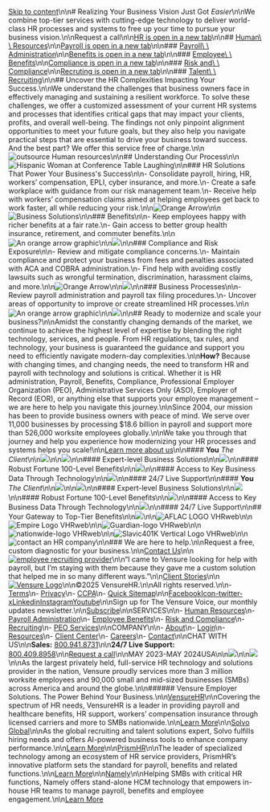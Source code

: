 [Skip to content](https://www.vensure.com/#content)\n\n# Realizing Your Business Vision Just Got _Easier_\n\nWe combine top-tier services with cutting-edge technology to deliver world-class HR processes and systems to free up your time to pursue your business vision.\n\nRequest a call\n\n[HR is open in a new tab](https://vensure.com/hr-services/overview/)\n\n## [Human\\ \\ Resources](https://vensure.com/hr-services/overview/)\n\n[Payroll is open in a new tab](https://vensure.com/payroll-administration/overview/)\n\n### [Payroll\\ \\ Administration](https://vensure.com/payroll-administration/overview/)\n\n[Benefits is open in a new tab](https://vensure.com/employee-benefits/overview/)\n\n### [Employee\\ \\ Benefits](https://vensure.com/employee-benefits/overview/)\n\n[Compliance is open in a new tab](https://vensure.com/risk-and-compliance/overview/)\n\n### [Risk and\\ \\ Compliance](https://vensure.com/risk-and-compliance/overview/)\n\n[Recruting is open in a new tab](https://vensure.com/recruiting-services/)\n\n### [Talent\\ \\ Recruiting](https://vensure.com/recruiting-services/)\n\n## Uncover the HR Complexities Impacting Your Success.\n\nWe understand the challenges that business owners face in effectively managing and sustaining a resilient workforce. To solve these challenges, we offer a customized assessment of your current HR systems and processes that identifies critical gaps that may impact your clients, profits, and overall well-being. The findings not only pinpoint alignment opportunities to meet your future goals, but they also help you navigate practical steps that are essential to drive your business toward success. And the best part? We offer this service free of charge.\n\n![outsource Human resources](<Base64-Image-Removed>)\n\n## Understanding Our Process\n\n![Hispanic Woman at Conference Table Laughing](<Base64-Image-Removed>)\n\n### HR Solutions That Power Your Business's Success\n\n- Consolidate payroll, hiring, HR, workers’ compensation, EPLI, cyber insurance, and more.\n- Create a safe workplace with guidance from our risk management team.\n- Receive help with workers’ compensation claims aimed at helping employees get back to work faster, all while reducing your risk.\n\n![Orange Arrow](<Base64-Image-Removed>)\n\n![Business Solutions](<Base64-Image-Removed>)\n\n### Benefits\n\n- Keep employees happy with richer benefits at a fair rate.\n- Gain access to better group health insurance, retirement, and commuter benefits.\n\n![An orange arrow graphic](<Base64-Image-Removed>)\n\n![](<Base64-Image-Removed>)\n\n### Compliance and Risk Exposure\n\n- Review and mitigate compliance concerns.\n- Maintain compliance and protect your business from fees and penalties associated with ACA and COBRA administration.\n- Find help with avoiding costly lawsuits such as wrongful termination, discrimination, harassment claims, and more.\n\n![Orange Arrow](<Base64-Image-Removed>)\n\n![](<Base64-Image-Removed>)\n\n### Business Processes\n\n- Review payroll administration and payroll tax filing procedures.\n- Uncover areas of opportunity to improve or create streamlined HR processes.\n\n![An orange arrow graphic](<Base64-Image-Removed>)\n\n![](<Base64-Image-Removed>)\n\n## Ready to modernize and scale your business?\n\nAmidst the constantly changing demands of the market, we continue to achieve the highest level of expertise by blending the right technology, services, and people. From HR regulations, tax rules, and technology, your business is guaranteed the guidance and support you need to efficiently navigate modern-day complexities.\n\n**How?** Because with changing times, and changing needs, the need to transform HR and payroll with technology and solutions is critical. Whether it is HR administration, Payroll, Benefits, Compliance, Professional Employer Organization (PEO), Administrative Services Only (ASO), Employer of Record (EOR), or anything else that supports your employee management – we are here to help you navigate this journey.\n\nSince 2004, our mission has been to provide business owners with peace of mind. We serve over 11,000 businesses by processing $18.6 billion in payroll and support more than 526,000 worksite employees globally.\n\nWe take you through that journey and help you experience how modernizing your HR processes and systems helps you scale!\n\n[Learn more about us](https://www.vensure.com/lp/peo/consultation/)\n\n#### **You**  _The Client_\n\n![](<Base64-Image-Removed>)\n\n![](<Base64-Image-Removed>)\n\n#### Expert-level Business Solutions\n\n![](<Base64-Image-Removed>)\n\n#### Robust Fortune 100-Level Benefits\n\n![](<Base64-Image-Removed>)\n\n#### Access to Key Business Data Through Technology\n\n![](<Base64-Image-Removed>)\n\n#### 24/7 Live Support\n\n#### **You**  _The Client_\n\n![](<Base64-Image-Removed>)\n\n![](<Base64-Image-Removed>)\n\n#### Expert-level Business Solutions\n\n![](<Base64-Image-Removed>)\n\n#### Robust Fortune 100-Level Benefits\n\n![](<Base64-Image-Removed>)\n\n#### Access to Key Business Data Through Technology\n\n![](<Base64-Image-Removed>)\n\n#### 24/7 Live Support\n\n## Your Gateway to Top-Tier Benefits\n\n![](<Base64-Image-Removed>)\n\n![AFLAC LOGO VHRweb](<Base64-Image-Removed>)\n\n![Empire Logo VHRweb](<Base64-Image-Removed>)\n\n![Guardian-logo VHRweb](<Base64-Image-Removed>)\n\n![nationwide-logo VHRweb](<Base64-Image-Removed>)\n\n![Slavic401K Vertical Logo VHRweb](<Base64-Image-Removed>)\n\n![contact an HR company](<Base64-Image-Removed>)\n\n### We are here to help.\n\nRequest a free, custom diagnostic for your business.\n\n[Contact Us](https://www.vensure.com/contact/)\n\n[![employee recruiting provider](<Base64-Image-Removed>)](https://www.vensure.com/#elementor-action%3Aaction%3Dlightbox%26settings%3DeyJ0eXBlIjoidmlkZW8iLCJ2aWRlb1R5cGUiOiJ5b3V0dWJlIiwidXJsIjoiaHR0cHM6XC9cL3d3dy55b3V0dWJlLmNvbVwvZW1iZWRcL0dobGQxUkJBd1hRP2ZlYXR1cmU9b2VtYmVkIn0%3D)\n\n“I came to Vensure looking for help with payroll, but I’m staying with them because they gave me a custom solution that helped me in so many different ways.”\n\n[Client Stories](https://www.vensure.com/peo-reviews/)\n\n[![Vensure Logo](<Base64-Image-Removed>)](https://www.vensure.com/)\n\n©2025 VensureHR.\n\nAll rights reserved.\n\n- [Terms](https://www.vensure.com/terms-of-use/)\n- [Privacy](https://www.vensure.com/privacy-policy/)\n- [CCPA](https://www.vensure.com/ccpa-privacy-policy/)\n- [Quick Sitemap](https://www.vensure.com/quick-sitemap/)\n\n[Facebook](https://www.facebook.com/Vensure)[Icon-twitter-x](https://twitter.com/VensureHR)[Linkedin](https://www.linkedin.com/company/vensurehr/)[Instagram](https://www.instagram.com/vensurehr/)[Youtube](https://www.youtube.com/c/Vensure)\n\nSign up for The Vensure Voice, our monthly updates newsletter.\n\n[Subscribe](https://vensure.com/resources/blog/)\n\nSERVICES\n\n- [Human Resources](https://www.vensure.com/hr-services/overview/)\n- [Payroll Administration](https://www.vensure.com/payroll-administration/overview/)\n- [Employee Benefits](https://www.vensure.com/employee-benefits/overview/)\n- [Risk and Compliance](https://www.vensure.com/risk-and-compliance/overview/)\n- [Recruiting](https://www.vensure.com/recruiting-services/)\n- [PEO Services](https://www.vensure.com/peo-services/)\n\nCOMPANY\n\n- [About](https://www.vensure.com/about-us/overview/)\n- [Login](https://www.vensure.com/login/)\n- [Resources](https://www.vensure.com/resources/)\n- [Client Center](https://www.vensure.com/resources/client-center/)\n- [Careers](https://www.vensure.com/about-us/careers/)\n- [Contact](https://www.vensure.com/contact/)\n\nCHAT WITH US\n\n**Sales:** [800.941.8731](tel:8009418731)\n\n**24/7 Live Support:** [800.409.8958](tel:8004098958)\n\n[Request a call](https://www.vensure.com/peo/consultation/)\n\nMAY 2023-MAY 2024USA\n\n[![](<Base64-Image-Removed>)](https://www.g2.com/products/vensurehr/reviews?utm_source=rewards-badge)\n\n![](<Base64-Image-Removed>)\n\nAs the largest privately held, full-service HR technology and solutions provider in the nation, Vensure proudly services more than 3 million worksite employees and 90,000 small and mid-sized businesses (SMBs) across America and around the globe.\n\n###### Vensure Employer Solutions. The Power Behind Your Business.\n\n[VensureHR](https://www.vensure.com/#elementor-action%3Aaction%3Dpopup%3Aclose%26settings%3DeyJkb19ub3Rfc2hvd19hZ2FpbiI6IiJ9)\n\nCovering the spectrum of HR needs, VensureHR is a leader in providing payroll and healthcare benefits, HR support, workers’ compensation insurance through licensed carriers and more to SMBs nationwide.\n\n[Learn More](https://www.vensure.com/#elementor-action%3Aaction%3Dpopup%3Aclose%26settings%3DeyJkb19ub3Rfc2hvd19hZ2FpbiI6IiJ9)\n\n[Solvo Global](https://solvoglobal.com/?utm_source=website&utm_medium=popup-banner&utm_campaign=&utm_content=homepage-popup-banner)\n\nAs the global recruiting and talent solutions expert, Solvo fulfills hiring needs and offers AI-powered business tools to enhance company performance.\n\n[Learn More](https://solvoglobal.com/?utm_source=website&utm_medium=popup-banner&utm_campaign=&utm_content=homepage-popup-banner)\n\n[PrismHR](https://www.prismhr.com/?utm_source=website&utm_medium=popup-banner&utm_campaign=&utm_content=homepage-popup-banner)\n\nThe leader of specialized technology among an ecosystem of HR service providers, PrismHR’s innovative platform sets the standard for payroll, benefits and related functions.\n\n[Learn More](https://www.prismhr.com/?utm_source=website&utm_medium=popup-banner&utm_campaign=&utm_content=homepage-popup-banner)\n\n[Namely](https://namely.com/?utm_source=website&utm_medium=popup-banner&utm_campaign=&utm_content=homepage-popup-banner)\n\nHelping SMBs with critical HR functions, Namely offers stand-alone HCM technology that empowers in-house HR teams to manage payroll, benefits and employee engagement.\n\n[Learn More](https://namely.com/?utm_source=website&utm_medium=popup-banner&utm_campaign=&utm_content=homepage-popup-banner)
